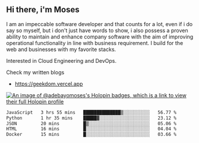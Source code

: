## Hi there, i'm Moses

I am an impeccable software developer and that counts for a lot, even if i do say so myself, but i don't just have words to show, i also possess a proven ability to maintain and enhance company software with the aim of improving operational functionality in line with business requirement. I build for the web and businesses with my favorite stacks.

Interested in Cloud Engineering and DevOps.

Check my written blogs
- https://geekdom.vercel.app

[![An image of @adebayomoses's Holopin badges, which is a link to view their full Holopin profile](https://holopin.me/adebayomoses)](https://holopin.io/@adebayomoses)

<!--START_SECTION:waka-->

```txt
JavaScript   3 hrs 55 mins   ██████████████▒░░░░░░░░░░   56.77 %
Python       1 hr 35 mins    █████▓░░░░░░░░░░░░░░░░░░░   23.12 %
JSON         20 mins         █▒░░░░░░░░░░░░░░░░░░░░░░░   05.06 %
HTML         16 mins         █░░░░░░░░░░░░░░░░░░░░░░░░   04.04 %
Docker       15 mins         █░░░░░░░░░░░░░░░░░░░░░░░░   03.66 %
```

<!--END_SECTION:waka-->
